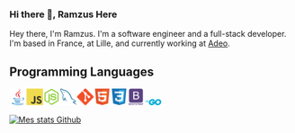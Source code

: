 ### Hi there 👋, Ramzus Here

Hey there, I'm Ramzus. I'm a software engineer and a full-stack developer.
I'm based in France, at Lille, and currently working at [Adeo](https://www.adeo.com/).

## Programming Languages
<img src = 'https://github.com/Ramzus/Ramzus/blob/main/images/java.svg' width='30'/><img src = 'https://github.com/Ramzus/Ramzus/blob/main/images/js.svg' width='30'/><img src = 'https://github.com/Ramzus/Ramzus/blob/main/images/nodejs.svg' width='30'/><img src = 'https://github.com/Ramzus/Ramzus/blob/main/images/sql.svg' width='30'/><img src = 'https://github.com/Ramzus/Ramzus/blob/main/images/git.svg' width='30'/><img src = 'https://github.com/Ramzus/Ramzus/blob/main/images/html.svg' width='30'/><img src = 'https://github.com/Ramzus/Ramzus/blob/main/images/css.svg' width='30'/><img src = 'https://github.com/Ramzus/Ramzus/blob/main/images/bootstrap.svg' width='30'/><img src = 'https://github.com/Ramzus/Ramzus/blob/main/images/go.png' width='30'/>

[![Mes stats Github](https://github-readme-stats.vercel.app/api?username=ramzus&count_private=true&show_icons=true&theme=gotham)](https://github.com/ramzus/github-readme-stats)
